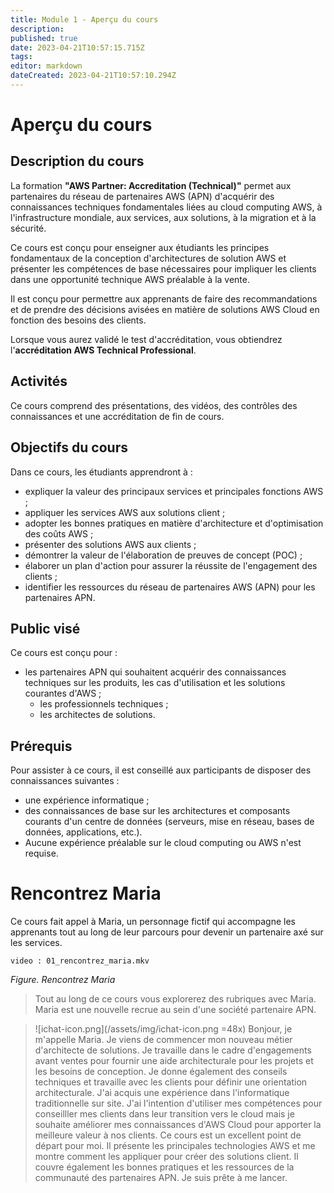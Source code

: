```yaml
---
title: Module 1 - Aperçu du cours
description: 
published: true
date: 2023-04-21T10:57:15.715Z
tags: 
editor: markdown
dateCreated: 2023-04-21T10:57:10.294Z
---
```


# Aperçu du cours

## Description du cours

La formation **"AWS Partner: Accreditation (Technical)"** permet aux partenaires du réseau de partenaires AWS (APN) d'acquérir des connaissances techniques fondamentales liées au cloud computing AWS, à l'infrastructure mondiale, aux services, aux solutions, à la migration et à la sécurité. 

Ce cours est conçu pour enseigner aux étudiants les principes fondamentaux de la conception d'architectures de solution AWS et présenter les compétences de base nécessaires pour impliquer les clients dans une opportunité technique AWS préalable à la vente. 

Il est conçu pour permettre aux apprenants de faire des recommandations et de prendre des décisions avisées en matière de solutions AWS Cloud en fonction des besoins des clients. 

Lorsque vous aurez validé le test d'accréditation, vous obtiendrez l'**accréditation AWS Technical Professional**.

## Activités

Ce cours comprend des présentations, des vidéos, des contrôles des connaissances et une accréditation de fin de cours.

## Objectifs du cours

Dans ce cours, les étudiants apprendront à :

- expliquer la valeur des principaux services et principales fonctions AWS ;
- appliquer les services AWS aux solutions client ;
- adopter les bonnes pratiques en matière d'architecture et d'optimisation des coûts AWS ;
- présenter des solutions AWS aux clients ;
- démontrer la valeur de l'élaboration de preuves de concept (POC) ;
- élaborer un plan d'action pour assurer la réussite de l'engagement des clients ;
- identifier les ressources du réseau de partenaires AWS (APN) pour les partenaires APN.

## Public visé 

Ce cours est conçu pour :

- les partenaires APN qui souhaitent acquérir des connaissances techniques sur les produits, les cas d'utilisation et les solutions courantes d'AWS ;
  + les professionnels techniques ;
  + les architectes de solutions.

## Prérequis

Pour assister à ce cours, il est conseillé aux participants de disposer des connaissances suivantes :

- une expérience informatique ;
- des connaissances de base sur les architectures et composants courants d'un centre de données (serveurs, mise en réseau, bases de données, applications, etc.).
- Aucune expérience préalable sur le cloud computing ou AWS n'est requise.

# Rencontrez Maria

Ce cours fait appel à Maria, un personnage fictif qui accompagne les apprenants tout au long de leur parcours pour devenir un partenaire axé sur les services.

```
video : 01_rencontrez_maria.mkv
```
*Figure. Rencontrez Maria*

<div class="collapseContent" display="Transcription" value="true">

> Tout au long de ce cours vous explorerez des rubriques avec Maria. 
Maria est une nouvelle recrue au sein d'une société partenaire APN. 

> ![ichat-icon.png](/assets/img/ichat-icon.png =48x)
> Bonjour, je m'appelle Maria.
> Je viens de commencer mon nouveau métier d'architecte de solutions. 
> Je travaille dans le cadre d'engagements avant ventes pour fournir une aide architecturale pour les projets et les besoins de conception.
> Je donne également des conseils techniques et travaille avec les clients pour définir une orientation architecturale. 
> J'ai acquis une expérience dans l'informatique traditionnelle sur site. 
> J'ai l'intention d'utiliser mes compétences pour conseilller mes clients dans leur transition vers le cloud mais je souhaite améliorer mes connaissances d'AWS Cloud pour apporter la meilleure valeur à nos clients. 
> Ce cours est un excellent point de départ pour moi. 
> Il présente les principales technologies AWS et me montre comment les appliquer pour créer des solutions client. 
> Il couvre également les bonnes pratiques et les ressources de la communauté des partenaires APN. 
> Je suis prête à me lancer.
</div>